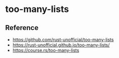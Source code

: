 # too-many-lists

## Reference

- https://github.com/rust-unofficial/too-many-lists
- https://rust-unofficial.github.io/too-many-lists/
- https://course.rs/too-many-lists
